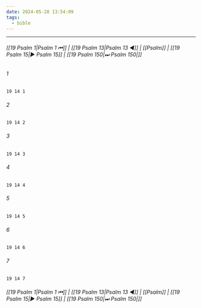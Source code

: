 ```yaml
---
date: 2024-05-28 13:54:09
tags:
  - bible
---
```

___

###### [[19 Psalm 1|Psalm 1 ⏮]] | [[19 Psalm 13|Psalm 13 ◀]] | [[Psalm]] | [[19 Psalm 15|▶ Psalm 15]] | [[19 Psalm 150|⏭ Psalm 150|]]

###### 1
``` verse
19 14 1 
```
###### 2
``` verse
19 14 2 
```
###### 3
``` verse
19 14 3 
```
###### 4
``` verse
19 14 4 
```
###### 5
``` verse
19 14 5 
```
###### 6
``` verse
19 14 6 
```
###### 7
``` verse
19 14 7 
```

###### [[19 Psalm 1|Psalm 1 ⏮]] | [[19 Psalm 13|Psalm 13 ◀]] | [[Psalm]] | [[19 Psalm 15|▶ Psalm 15]] | [[19 Psalm 150|⏭ Psalm 150|]]

